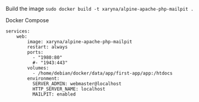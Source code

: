 Build the image
`sudo docker build -t xaryna/alpine-apache-php-mailpit .`

Docker Compose
```
services:
    web:
        image: xaryna/alpine-apache-php-mailpit
        restart: always
        ports:
          - "1980:80"
          #- "1943:443"
        volumes:
          - /home/debian/docker/data/app/first-app/app:/htdocs
        environment:
          SERVER_ADMIN: webmaster@localhost
          HTTP_SERVER_NAME: localhost
          MAILPIT: enabled

```
